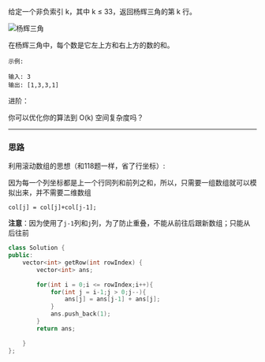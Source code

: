 给定一个非负索引 k，其中 k ≤ 33，返回杨辉三角的第 k 行。

![杨辉三角](https://upload.wikimedia.org/wikipedia/commons/0/0d/PascalTriangleAnimated2.gif)

在杨辉三角中，每个数是它左上方和右上方的数的和。

```
示例:

输入: 3
输出: [1,3,3,1]
```
进阶：

你可以优化你的算法到 O(k) 空间复杂度吗？

----------
### 思路

利用滚动数组的思想（和118题一样，省了行坐标）:

因为每一个列坐标都是上一个行同列和前列之和，所以，只需要一组数组就可以模拟出来，并不需要二维数组

`col[j] = col[j]+col[j-1];`

**注意**：因为使用了`j-1`列和`j`列，为了防止重叠，不能从前往后跟新数组；只能从后往前

```CPP
class Solution {
public:
    vector<int> getRow(int rowIndex) {
        vector<int> ans;
        
        for(int i = 0;i <= rowIndex;i++){
            for(int j = i-1;j > 0;j--){
                ans[j] = ans[j-1] + ans[j];
            }
            ans.push_back(1);
        }
        return ans;
        
    }
};

```